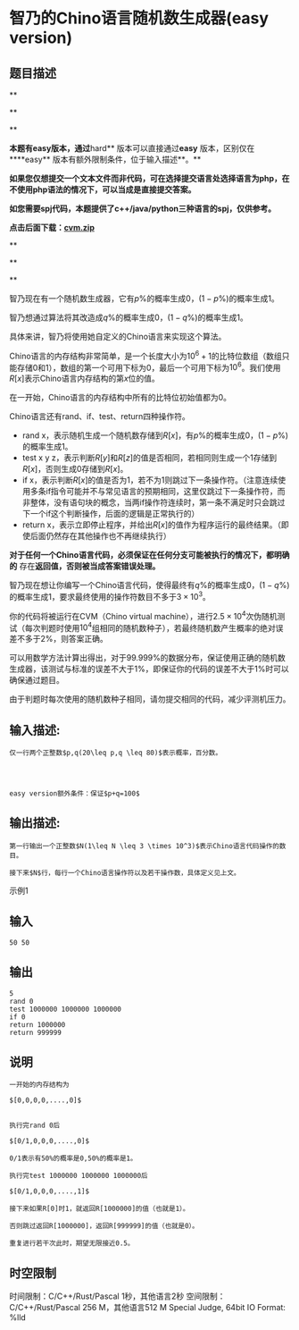 # 智乃的Chino语言随机数生成器(easy version)

## 题目描述

**

**

**

**本题有easy版本，通过**hard** 版本可以直接通过**easy** 版本，区别仅在****easy** 版本有额外限制条件，位于输入描述**。**

**如果您仅想提交一个文本文件而非代码，可在选择提交语言处选择语言为php，在不使用php语法的情况下，可以当成是直接提交答案。**

**如您需要spj代码，本题提供了c++/java/python三种语言的spj，仅供参考。**

**点击后面下载：[cvm.zip](https://uploadfiles.nowcoder.com/files/20240426/310003_1714130220503/cvm.zip)**

**

**

**

  


智乃现在有一个随机数生成器，它有$p$%的概率生成$0$，$(1-p\%)$的概率生成$1$。 

  
智乃想通过算法将其改造成$q$%的概率生成$0$，$(1-q\%)$的概率生成$1$。  
  
具体来讲，智乃将使用她自定义的Chino语言来实现这个算法。  
  
Chino语言的内存结构非常简单，是一个长度大小为$10^6+1$的比特位数组（数组只能存储$0$和$1$），数组的第一个可用下标为$0$，最后一个可用下标为$10^6$。我们使用$R[x]$表示Chino语言内存结构的第$x$位的值。  
  
在一开始，Chino语言的内存结构中所有的比特位初始值都为$0$。  
  
Chino语言还有rand、if、test、return四种操作符。  
  


  * rand x，表示随机生成一个随机数存储到$R[x]$，有$p$%的概率生成$0$，$(1-p\%)$的概率生成$1$。 
  * test x y z，表示判断$R[y]$和$R[z]$的值是否相同，若相同则生成一个$1$存储到$R[x]$，否则生成$0$存储到$R[x]$。 
  * if x，表示判断$R[x]$的值是否为$1$，若不为$1$则跳过下一条操作符。（注意连续使用多条if指令可能并不与常见语言的预期相同，这里仅跳过下一条操作符，而非整体，没有语句块的概念，当两if操作符连续时，第一条不满足时只会跳过下一个if这个判断操作，后面的逻辑是正常执行的） 
  * return x，表示立即停止程序，并给出$R[x]$的值作为程序运行的最终结果。（即使后面仍然存在其他操作也不再继续执行） 



  


**对于任何一个****Chino语言代码，必须保证在任何分支可能被执行的情况下，都****明确的** 存在**返回值，否则被当成答案错误处理。**  


  
智乃现在想让你编写一个Chino语言代码，使得最终有$q$%的概率生成$0$，$(1-q\%)$的概率生成$1$，要求最终使用的操作符数目不多于$3\times 10^3$。  
  
你的代码将被运行在CVM（Chino virtual machine），进行$2.5\times 10^4$次伪随机测试（每次判题时使用$10^4$组相同的随机数种子），若最终随机数产生概率的绝对误差不多于$2\%$，则答案正确。  
  
可以用数学方法计算出得出，对于99.999%的数据分布，保证使用正确的随机数生成器，该测试与标准的误差不大于$1\%$，即保证你的代码的误差不大于1%时可以确保通过题目。  
  
由于判题时每次使用的随机数种子相同，请勿提交相同的代码，减少评测机压力。

## 输入描述:
    
    
    仅一行两个正整数$p,q(20\leq p,q \leq 80)$表示概率，百分数。
    
      
    
    
    easy version额外条件：保证$p+q=100$

## 输出描述:
    
    
    第一行输出一个正整数$N(1\leq N \leq 3 \times 10^3)$表示Chino语言代码操作的数目。  
      
    接下来$N$行，每行一个Chino语言操作符以及若干操作数，具体定义见上文。

示例1 

## 输入
    
    
    50 50

## 输出
    
    
    5
    rand 0
    test 1000000 1000000 1000000
    if 0
    return 1000000
    return 999999

## 说明
    
    
    一开始的内存结构为
    
    $[0,0,0,0,....,0]$  
    
    
    执行完rand 0后
    
    $[0/1,0,0,0,....,0]$
    
    0/1表示有50%的概率是0,50%的概率是1。
    
    执行完test 1000000 1000000 1000000后
    
    $[0/1,0,0,0,....,1]$
    
    接下来如果R[0]时1，就返回R[1000000]的值（也就是1）。
    
    否则跳过返回R[1000000]，返回R[999999]的值（也就是0）。
    
    重复进行若干次此时，期望无限接近0.5。


## 时空限制

时间限制：C/C++/Rust/Pascal 1秒，其他语言2秒
空间限制：C/C++/Rust/Pascal 256 M，其他语言512 M
Special Judge, 64bit IO Format: %lld
